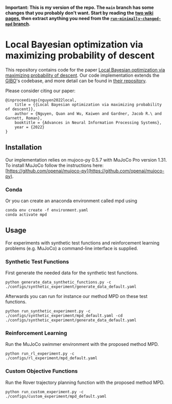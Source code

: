 **Important: This is my version of the repo. The `main` branch has some changes that you probably don't want. Start by reading the [two wiki pages](https://github.com/tommysteryy/local-bo-mpd/wiki), then extract anything you need from the [`run-minimally-changed-mpd` branch]([url](https://github.com/tommysteryy/local-bo-mpd/tree/run-minimally-changed-mpd)).**


# Local Bayesian optimization via maximizing probability of descent

This repository contains code for the paper [Local Bayesian optimization via maximizing probability of descent](https://arxiv.org/abs/2210.11662).
Our code implementation extends the [GIBO](https://arxiv.org/abs/2106.11899)'s codebase, and more detail can be found in [their repository](https://github.com/sarmueller/gibo).

Please consider citing our paper:
```
@inproceedings{nguyen2022local,
    title = {{Local Bayesian optimization via maximizing probability of descent}},
    author = {Nguyen, Quan and Wu, Kaiwen and Gardner, Jacob R.\ and Garnett, Roman},
    booktitle = {Advances in Neural Information Processing Systems},
    year = {2022}
}
```

## Installation
Our implementation relies on mujoco-py 0.5.7 with MuJoCo Pro version 1.31.
To install MuJoCo follow the instructions here: [https://github.com/openai/mujoco-py](https://github.com/openai/mujoco-py).

### Conda
Or you can create an anaconda environment called mpd using
```
conda env create -f environment.yaml
conda activate mpd
```

## Usage
For experiments with synthetic test functions and reinforcement learning problems (e.g. MuJoCo) a command-line interface is supplied.

### Synthetic Test Functions
First generate the needed data for the synthetic test functions.

```
python generate_data_synthetic_functions.py -c ./configs/synthetic_experiment/generate_data_default.yaml
```

Afterwards you can run for instance our method MPD on these test functions.

```
python run_synthetic_experiment.py -c ./configs/synthetic_experiment/mpd_default.yaml -cd ./configs/synthetic_experiment/generate_data_default.yaml
```

### Reinforcement Learning

Run the MuJoCo swimmer environment with the proposed method MPD.

```
python run_rl_experiment.py -c ./configs/rl_experiment/mpd_default.yaml
```

### Custom Objective Functions

Run the Rover trajectory planning function with the proposed method MPD.

```
python run_custom_experiment.py -c ./configs/custom_experiment/mpd_default.yaml
```

